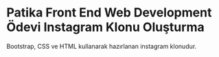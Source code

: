 # Patika Front End Web Development Ödevi Instagram Klonu Oluşturma

Bootstrap, CSS ve HTML kullanarak hazırlanan instagram klonudur.
